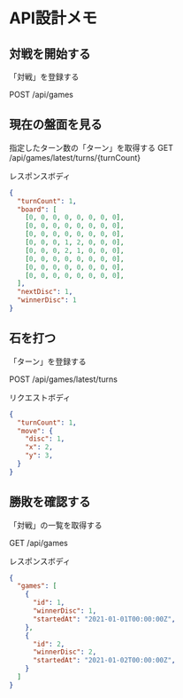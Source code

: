# API設計メモ

## 対戦を開始する

「対戦」を登録する

POST /api/games

## 現在の盤面を見る

指定したターン数の「ターン」を取得する
GET /api/games/latest/turns/{turnCount}

レスポンスボディ
```json
{
  "turnCount": 1,
  "board": [
    [0, 0, 0, 0, 0, 0, 0, 0],
    [0, 0, 0, 0, 0, 0, 0, 0],
    [0, 0, 0, 0, 0, 0, 0, 0],
    [0, 0, 0, 1, 2, 0, 0, 0],
    [0, 0, 0, 2, 1, 0, 0, 0],
    [0, 0, 0, 0, 0, 0, 0, 0],
    [0, 0, 0, 0, 0, 0, 0, 0],
    [0, 0, 0, 0, 0, 0, 0, 0],
  ],
  "nextDisc": 1,
  "winnerDisc": 1
}
```

## 石を打つ
「ターン」を登録する

POST /api/games/latest/turns

リクエストボディ
```json
{
  "turnCount": 1,
  "move": {
    "disc": 1,
    "x": 2,
    "y": 3,
  }
}
```

## 勝敗を確認する

「対戦」の一覧を取得する

GET /api/games

レスポンスボディ
```json
{
  "games": [
    {
      "id": 1,
      "winnerDisc": 1,
      "startedAt": "2021-01-01T00:00:00Z",
    },
    {
      "id": 2,
      "winnerDisc": 2,
      "startedAt": "2021-01-02T00:00:00Z",
    }
  ]
}
```